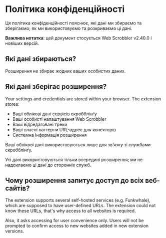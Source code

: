 # Політика конфіденційності

Ця політика конфіденційності пояснює, які дані ми збираємо та зберігаємо; як ми використовуємо та розкриваємо ці дані.

**Важлива нотатка**: цей документ стосується Web Scrobbler v2.40.0 і новіших версій.

## Які дані збираються?

Розширення не збирає жодних ваших особистих даних.

## Які дані зберігає розширення?

Your settings and credentials are stored within your browser. The extension stores:

- Ваші облікові дані сервісів скробблінґу
- Ваші особисті налаштування Web Scrobbler
- Ваші відредаговані треки
- Ваші власні паттерни URL-адрес для конекторів
- Системна інформація розширення

Ваші облікові дані використовуються лише для зв’язку зі службами скробблінґу.

Усі дані використовуються тільки всередині розширення; ми не надсилаємо ці дані до сторонніх служб.

## Чому розширення запитує доступ до всіх веб-сайтів?

The extension supports several self-hosted services (e.g. Funkwhale), which are supposed to have user-defined URLs. The extension could not know these URLs, that's why access to all websites is required.

Also, it asks accessing for user convenience only. Users will not be prompted to confirm access to new websites added in new extension versions.
